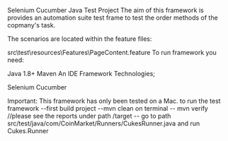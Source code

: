 Selenium Cucumber Java Test Project
The aim of this framework is provides an automation suite test frame to test the order methods of the copmany's task.

The scenarios are located within the feature files:

src\test\resources\Features\PageContent.feature To run framework you need:

Java 1.8+
Maven
An IDE
Framework Technologies;

Selenium
Cucumber

Important: This framework has only been tested on a Mac.
to run the test framework
--first build project
--mvn clean on terminal
-- mvn verify
//please see the reports under path /target 
 -- go to path  src/test/java/com/CoinMarket/Runners/CukesRunner.java  and run Cukes.Runner



